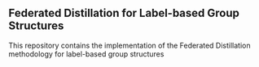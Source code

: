 ## Federated Distillation for Label-based Group Structures

This repository contains the implementation of the Federated Distillation methodology for label-based group structures
